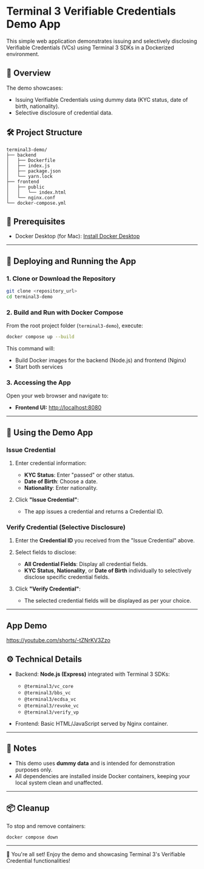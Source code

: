# Terminal 3 Verifiable Credentials Demo App

This simple web application demonstrates issuing and selectively disclosing Verifiable Credentials (VCs) using Terminal 3 SDKs in a Dockerized environment.

## 🚀 Overview

The demo showcases:
- Issuing Verifiable Credentials using dummy data (KYC status, date of birth, nationality).
- Selective disclosure of credential data.

## 🛠 Project Structure

```
terminal3-demo/
├── backend
│   ├── Dockerfile
│   ├── index.js
│   ├── package.json
│   └── yarn.lock
├── frontend
│   ├── public
│   │   └── index.html
│   └── nginx.conf
└── docker-compose.yml
```

## 🐳 Prerequisites

- Docker Desktop (for Mac): [Install Docker Desktop](https://docs.docker.com/desktop/install/mac-install/)

---

## 🔧 Deploying and Running the App

### 1. Clone or Download the Repository

```bash
git clone <repository_url>
cd terminal3-demo
```

### 2. Build and Run with Docker Compose

From the root project folder (`terminal3-demo`), execute:

```bash
docker compose up --build
```

This command will:
- Build Docker images for the backend (Node.js) and frontend (Nginx)
- Start both services

### 3. Accessing the App

Open your web browser and navigate to:

- **Frontend UI:** [http://localhost:8080](http://localhost:8080)

---

## 📖 Using the Demo App

### Issue Credential

1. Enter credential information:
   - **KYC Status**: Enter "passed" or other status.
   - **Date of Birth**: Choose a date.
   - **Nationality**: Enter nationality.

2. Click **"Issue Credential"**:
   - The app issues a credential and returns a Credential ID.

### Verify Credential (Selective Disclosure)

1. Enter the **Credential ID** you received from the "Issue Credential" above.

2. Select fields to disclose:
   - **All Credential Fields**: Display all credential fields.
   - **KYC Status**, **Nationality**, or **Date of Birth** individually to selectively disclose specific credential fields.

3. Click **"Verify Credential"**:
   - The selected credential fields will be displayed as per your choice.

---

## App Demo

https://youtube.com/shorts/-tZNrKV3Zzo

## ⚙️ Technical Details

- Backend: **Node.js (Express)** integrated with Terminal 3 SDKs:
  - `@terminal3/vc_core`
  - `@terminal3/bbs_vc`
  - `@terminal3/ecdsa_vc`
  - `@terminal3/revoke_vc`
  - `@terminal3/verify_vp`

- Frontend: Basic HTML/JavaScript served by Nginx container.

---

## 📝 Notes

- This demo uses **dummy data** and is intended for demonstration purposes only.
- All dependencies are installed inside Docker containers, keeping your local system clean and unaffected.

---

## 📦 Cleanup

To stop and remove containers:

```bash
docker compose down
```

---

🎉 You're all set! Enjoy the demo and showcasing Terminal 3's Verifiable Credential functionalities!

